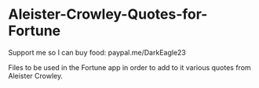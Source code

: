 # Aleister-Crowley-Quotes-for-Fortune

Support me so I can buy food: paypal.me/DarkEagle23

Files to be used in the Fortune app in order to add to it various quotes from Aleister Crowley.
